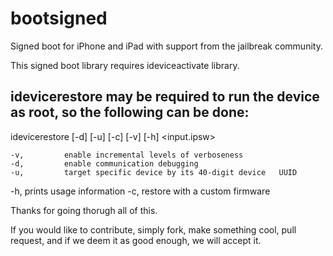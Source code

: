 bootsigned
==========

Signed boot for iPhone and iPad with support from the jailbreak community. 

This signed boot library requires ideviceactivate library.

## idevicerestore may be required to run the device as root, so the following can be done:

idevicerestore [-d] [-u] [-c] [-v] [-h] <input.ipsw>

	-v, 		enable incremental levels of verboseness  
	-d, 		enable communication debugging
 	-u, 		target specific device by its 40-digit device 	UUID
  -h, 		prints usage information
  -c, 		restore with a custom firmware
  
  
Thanks for going thorugh all of this.

If you would like to contribute, simply fork, make something cool, pull request, and if we deem it as good enough, we will accept it.
